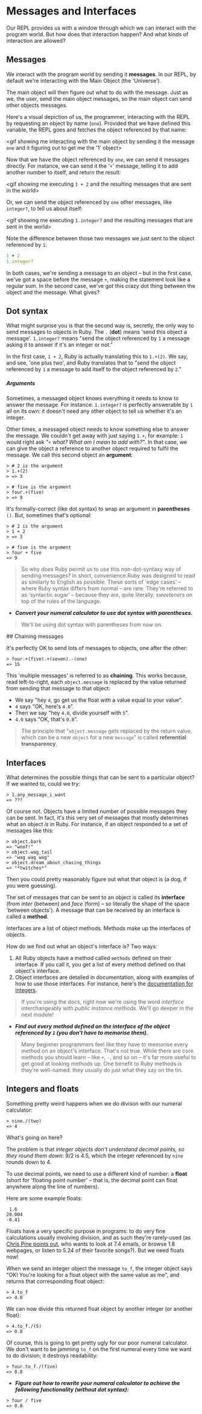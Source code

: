 # Messages and Interfaces

Our REPL provides us with a window through which we can interact with the program world. But how does that interaction happen? And what kinds of interaction are allowed?

## Messages

We interact with the program world by sending it **messages**. In our REPL, by default we're interacting with the Main Object (the 'Universe').

<gif showing me interacting with the main object by sending it messages>

The main object will then figure out what to do with the message. Just as we, the user, send the main object messages, so the main object can send other objects messages.

Here's a visual depiction of us, the programmer, interacting with the REPL by requesting an object by name (`one`). Provided that we have defined this variable, the REPL goes and fetches the object referenced by that name:

<gif showing me interacting with the main object by sending it the message `one` and it figuring out to get me the '1' object>

Now that we have the object referenced by `one`, we can send it messages directly. For instance, we can send it the '`+`' message, telling it to add another number to itself, and return the result:

<gif showing me executing `1 + 2` and the resulting messages that are sent in the world>

Or, we can send the object referenced by `one` other messages, like `integer?`, to tell us about itself:

<gif showing me executing `1.integer?` and the resulting messages that are sent in the world>

Note the difference between those two messages we just sent to the object referenced by `1`:

```ruby
1 + 2
1.integer?
```

In both cases, we're sending a message to an object – but in the first case, we've got a space before the message `+`, making the statement look like a regular sum. In the second case, we've got this crazy dot thing between the object and the message. What gives?

## Dot syntax

What might surprise you is that the second way is, secretly, the only way to send messages to objects in Ruby. The `.` (**dot**) means 'send this object a message'. `1.integer?` means "send the object referenced by `1` a message asking it to answer if it's an integer or not."

In the first case, `1 + 2`, Ruby is actually translating this to `1.+(2)`. We say, and see, 'one plus two', and Ruby translates that to "send the object referenced by `1` a message to add itself to the object referenced by `2`."

##### Arguments

Sometimes, a messaged object knows everything it needs to know to answer the message. For instance: `1.integer?` is perfectly answerable by `1` all on its own: it doesn't need any other object to tell us whether it's an integer.

Other times, a messaged object needs to know something else to answer the message. We couldn't get away with just saying `1.+`, for example: `1` would right ask _"`+` what? What am I mean to add with?"_. In that case, we can give the object a reference to another object required to fulfil the message. We call this second object an **argument**:

```
> # 2 is the argument
> 1.+(2)
> => 3
```

```
> # five is the argument
> four.+(five)
> => 9
```

It's formally-correct (like dot syntax) to wrap an argument in **parentheses** `()`. But, sometimes that's optional:

```
> # 2 is the argument
> 1 + 2
> => 3
```

```
> # five is the argument
> four + five
=> 9
```

> So why does Ruby permit us to use this non-dot-syntaxy way of sending messages? In short, convenience.Ruby was designed to read as similarly to English as possible. These sorts of 'edge cases' – where Ruby syntax differs from normal – are rare. They're referred to as 'syntactic sugar' – because they are, quite literally, _sweeteners_ on top of the rules of the language.

- _**Convert your numeral calculator to use dot syntax with parentheses.**_

> We'll be using dot syntax with parentheses from now on.

## Chaining messages

It's perfectly OK to send lots of messages to objects, one after the other:

```
> four.+(five).+(seven).-(one)
=> 15
```

This 'multiple messages' is referred to as **chaining**. This works because, read left-to-right, each `object.message` is replaced by the value returned from sending that message to that object:

<animation showing referential transparency through chaining>

- We say "hey `4`, go get us the float with a value equal to your value".
- `4` says "OK, here's `4.0`". 
- Then we say "hey `4.0`, divide yourself with `5`".
- `4.0` says "OK, that's `0.8`".

> The principle that "`object.message` gets replaced by the return value, which can be a new `object` for a new `message`" is called **referential transparency**.

## Interfaces

What determines the possible things that can be sent to a particular object? If we wanted to, could we try:

```irb
> 1.any_message_i_want
=> ???
```

Of course not. Objects have a limited number of possible messages they can be sent. In fact, it's this very set of messages that mostly determines what an object _is_ in Ruby. For instance, if an object responded to a set of messages like this:

```irb
> object.bark
=> "woof!"
> object.wag_tail
=> "wag wag wag"
> object.dream_about_chasing_things
=> "*twitches*"
```

Then you could pretty reasonably figure out what that object is (a dog, if you were guessing).

The set of messages that can be sent to an object is called its **interface** (from _inter_ (between) and _face_ (form) – so literally the shape of the space 'between objects'). A message that can be received by an interface is called a **method**. 

Interfaces are a list of object methods. Methods make up the interfaces of objects.

<diagram of the above>

How do we find out what an object's interface is? Two ways:

1. All Ruby objects have a method called `methods` defined on their interface. If you call it, you get a list of every method defined on that object's interface.
2. Object interfaces are detailed in documentation, along with examples of how to use those interfaces. For instance, here's the [documentation for integers](https://ruby-doc.org/core-2.2.0/Integer.html).

> If you're using the docs, right now we're using the word _interface_ interchangeably with _public instance methods_. We'll go deeper in the next module!

- _**Find out every method defined on the interface of the object referenced by `1` (you don't have to memorise them).**_

> Many beginner programmers feel like they have to memorise every method on an object's interface. That's not true. While there are core methods you should learn – like `+`, `-`, and so on – it's far more useful to get good at looking methods up. One benefit to Ruby methods is they're well-named: they usually do just what they say on the tin.

## Integers and floats

Something pretty weird happens when we do divison with our numeral calculator:

```irb
> nine./(two)
=> 4
```

What's going on here? 

The problem is that _integer objects don't understand decimal points, so they round them down_: 9/2 is 4.5, which the integer referenced by `nine` rounds down to 4.

To use decimal points, we need to use a different kind of number: a **float** (short for 'floating point number' – that is, the decimal point can float anywhere along the line of numbers).

Here are some example floats:

```
 1.6
28.004
-0.41
```

Floats have a very specific purpose in programs: to do very fine calculations usually involving division, and as such they're rarely-used (as [Chris Pine points out](https://pine.fm/LearnToProgram/chap_01.html), who wants to look at 7.4 emails, or browse 1.8 webpages, or listen to 5.24 of their favorite songs?). But we need floats now!

When we send an integer object the message `to_f`, the integer object says "OK! You're looking for a float object with the same value as me", and returns that corresponding float object:

```
> 4.to_f
=> 4.0
```

We can now divide this returned float object by another integer (or another float):

```
> 4.to_f./(5)
=> 0.8
```

Of course, this is going to get pretty ugly for our poor numeral calculator. We don't want to be jamming `to_f` on the first numeral every time we want to do division; it destroys readability:

```
> four.to_f./(five)
=> 0.8
```

- _**Figure out how to rewrite your numeral calculator to achieve the following functionality (without dot syntax):**_

```
> four / five
=> 0.8
```
